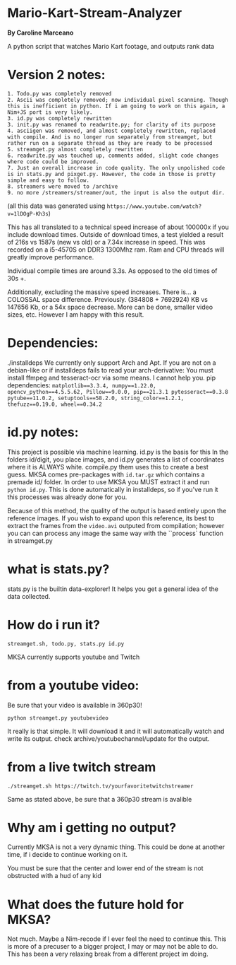 # Mario-Kart-Stream-Analyzer
**By Caroline Marceano**

A python script that watches Mario Kart footage, and outputs rank data

# Version 2 notes:
    1. Todo.py was completely removed
    2. Ascii was completely removed; now individual pixel scanning. Though this is inefficient in python. If i am going to work on this again, a Nim+JS port is very likely.
    3. id.py was completely rewritten
    3. init.py was renamed to readwrite.py; for clarity of its purpose
    4. asciigen was removed, and almost completely rewritten, replaced with compile. And is no longer run separately from streamget, but rather run on a separate thread as they are ready to be processed
    5. streamget.py almost completely rewritten
    6. readwrite.py was touched up, comments added, slight code changes where code could be improved.
    7. Just an overall increase in code quality. The only unpolished code is in stats.py and pixget.py. However, the code in those is pretty simple and easy to follow.
    8. streamers were moved to /archive
    9. no more /streamers/streamer/out, the input is also the output dir. 
(all this data was generated using ```https://www.youtube.com/watch?v=1lDOgP-Kh3s```)


This has all translated to a technical speed increase of about 100000x if you include download times. Outside of download times, a test yielded a result of 216s vs 1587s (new vs old) or a 7.34x increase in speed. This was recorded on a i5-4570S on DDR3 1300Mhz ram. Ram and CPU threads will greatly improve performance.

Individual compile times are around 3.3s. As opposed to the old times of 30s +.

Additionally, excluding the massive speed increases. There is... a COLOSSAL space difference.
Previously. (384808 + 7692924) KB vs  147656 Kb, or a 54x space decrease. More can be done, smaller video sizes, etc. However I am happy with this result.


# Dependencies:
./installdeps
We currently only support Arch and Apt.
If you are not on a debian-like or if installdeps fails to read your arch-derivative:
You must install ffmpeg and tesseract-ocr via some means. I cannot help you.
pip dependencies:
``matplotlib==3.3.4, numpy==1.22.0, opencv_python==4.5.5.62, Pillow==9.0.0, pip==21.3.1 pytesseract==0.3.8``
``pytube==11.0.2, setuptools==58.2.0, string_color==1.2.1, thefuzz==0.19.0, wheel==0.34.2``

# id.py notes:
This project is possible via machine learning. id.py is the basis for this
In the folders id/digit, you place images, and id.py generates a list of coordinates where it is ALWAYS white.
compile.py them uses this to create a best guess.
MKSA comes pre-packages with ``id.tar.gz`` which contains a premade id/ folder.
In order to use MKSA you MUST extract it and run ``python id.py``.
This is done automatically in installdeps, so if you've run it this processes was already done for you.

Because of this method, the quality of the output is based entirely upon the reference images. 
If you wish to expand upon this reference, its best to extract the frames from the ``video.avi`` outputed from compilation; however you can can process any image the same way with the ``process` function in streamget.py

# what is stats.py? 

stats.py is the builtin data-explorer! It helps you get a general idea of the data collected.

# How do i run it?
`streamget.sh, todo.py, stats.py id.py`


MKSA currently supports youtube and Twitch

# from a youtube video:
Be sure that your video is available in 360p30!


``python streamget.py youtubevideo``


It really is that simple. It will download it and it will automatically watch and write its output.
check archive/youtubechannel/update for the output.

# from a live twitch stream
``./streamget.sh https://twitch.tv/yourfavoritetwitchstreamer``


Same as stated above, be sure that a 360p30 stream is avalible

# Why am i getting no output?
Currently MKSA is not a very dynamic thing.  This could be done at another time, if i decide to continue working on it.


You must be sure that the center and lower end of the stream is not obstructed with a hud of any kid


# What does the future hold for MKSA?
Not much. Maybe a Nim-recode if I ever feel the need to continue this.
This is more of a precuser to a bigger project, I may or may not be able to do.
This has been a very relaxing break from a different project im doing. 
